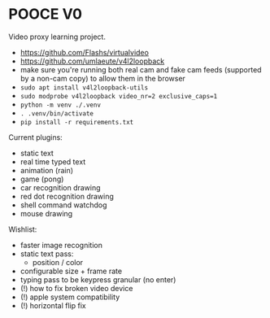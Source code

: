 # POOCE V0

Video proxy learning project.

- https://github.com/Flashs/virtualvideo
- https://github.com/umlaeute/v4l2loopback
- make sure you're running both real cam and fake cam feeds (supported by a non-cam copy) to allow them in the browser
- `sudo apt install v4l2loopback-utils`
- `sudo modprobe v4l2loopback video_nr=2 exclusive_caps=1`
- `python -m venv ./.venv`
- `. .venv/bin/activate`
- `pip install -r requirements.txt`

Current plugins:
- static text
- real time typed text
- animation (rain)
- game (pong)
- car recognition drawing
- red dot recognition drawing
- shell command watchdog
- mouse drawing

Wishlist:
- faster image recognition
- static text pass:
  - position / color
- configurable size + frame rate
- typing pass to be keypress granular (no enter)
- (!) how to fix broken video device
- (!) apple system compatibility
- (!) horizontal flip fix
